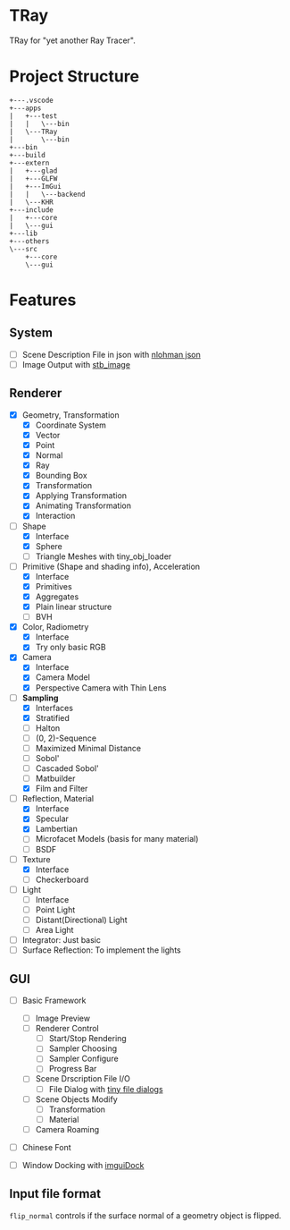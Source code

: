 # TRay

TRay for "yet another Ray Tracer".

# Project Structure

```text
+---.vscode
+---apps
|   +---test
|   |   \---bin
|   \---TRay
|       \---bin
+---bin
+---build
+---extern
|   +---glad
|   +---GLFW
|   +---ImGui
|   |   \---backend
|   \---KHR
+---include
|   +---core
|   \---gui
+---lib
+---others
\---src
    +---core
    \---gui
```

# Features

## System

- [ ] Scene Description File in json with [nlohman json](https://github.com/nlohmann/json)
- [ ] Image Output with [stb_image](https://github.com/nothings/stb)

## Renderer

- [x] Geometry, Transformation
  - [x] Coordinate System
  - [x] Vector
  - [x] Point
  - [x] Normal
  - [x] Ray
  - [x] Bounding Box
  - [x] Transformation
  - [x] Applying Transformation
  - [x] Animating Transformation
  - [x] Interaction
- [ ] Shape
  - [x] Interface
  - [x] Sphere
  - [ ] Triangle Meshes with tiny_obj_loader
- [ ] Primitive (Shape and shading info), Acceleration
  - [x] Interface
  - [x] Primitives
  - [x] Aggregates
  - [x] Plain linear structure
  - [ ] BVH
- [x] Color, Radiometry
  - [x] Interface
  - [x] Try only basic RGB
- [x] Camera
  - [x] Interface
  - [x] Camera Model
  - [x] Perspective Camera with Thin Lens
- [ ] **Sampling**
  - [x] Interfaces
  - [x] Stratified
  - [ ] Halton
  - [ ] (0, 2)-Sequence
  - [ ] Maximized Minimal Distance
  - [ ] Sobol'
  - [ ] Cascaded Sobol'
  - [ ] Matbuilder
  - [x] Film and Filter
- [ ] Reflection, Material
  - [x] Interface
  - [x] Specular
  - [x] Lambertian
  - [ ] Microfacet Models (basis for many material)
  - [ ] BSDF
- [ ] Texture
  - [x] Interface
  - [ ] Checkerboard
- [ ] Light
  - [ ] Interface
  - [ ] Point Light
  - [ ] Distant(Directional) Light
  - [ ] Area Light
- [ ] Integrator: Just basic
- [ ] Surface Reflection: To implement the lights

## GUI

- [ ] Basic Framework
  - [ ] Image Preview
  - [ ] Renderer Control
    - [ ] Start/Stop Rendering
    - [ ] Sampler Choosing
    - [ ] Sampler Configure
    - [ ] Progress Bar
  - [ ] Scene Drscription File I/O
    - [ ] File Dialog with [tiny file dialogs](https://sourceforge.net/projects/tinyfiledialogs/)
  - [ ] Scene Objects Modify
    - [ ] Transformation
    - [ ] Material
  - [ ] Camera Roaming
- [ ] Chinese Font
- [ ] Window Docking with [imguiDock](https://github.com/BentleyBlanks/imguiDock)


## Input file format

`flip_normal` controls if the surface normal of a geometry object is flipped.